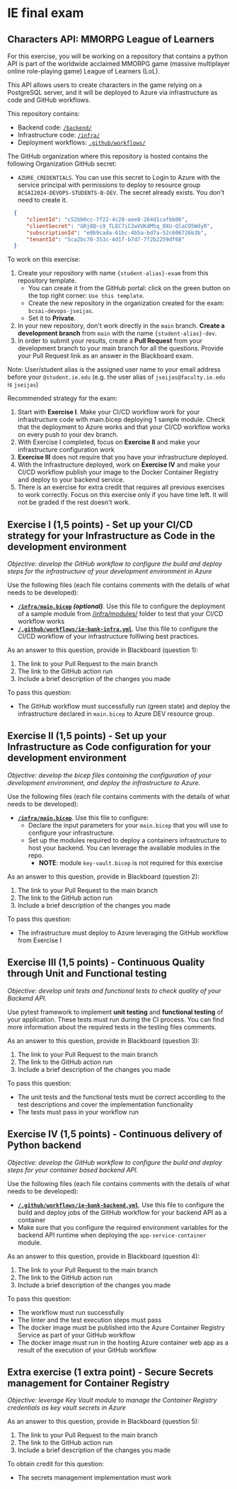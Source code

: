 # IE final exam

## Characters API: MMORPG League of Learners

For this exercise, you will be working on a repository that contains a python API is part of the worldwide acclaimed MMORPG game (massive multiplayer online role-playing game) League of Learners (LoL).

This API allows users to create characters in the game relying on a PostgreSQL server, and it will be deployed to Azure via infrastructure as code and GitHub workflows.

This repository contains:
- Backend code: [`/backend/`](/backend/)
- Infrastructure code: [`/infra/`](/infra/)
- Deployment workflows: [`.github/workflows/`](.github/workflows/)

The GitHub organization where this repository is hosted contains the following Organization GitHub secret:
- `AZURE_CREDENTIALS`. You can use this secret to Login to Azure with the service principal with permissions to deploy to resource group `BCSAI2024-DEVOPS-STUDENTS-B-DEV`. The secret already exists. You don't need to create it.

```json
  {
      "clientId": "c52bb0cc-7f22-4c28-aee8-264d1cafbb06",
      "clientSecret": "GRj8Q~i9_TLEC7iC2wVUKdM5q_0XU-QlaCO5WdyR",
      "subscriptionId": "e0b9cada-61bc-4b5a-bd7a-52c606726b3b",
      "tenantId": "5ca2bc70-353c-4d1f-b7d7-7f2b2259df68"
  }
```

To work on this exercise:
1. Create your repository with name `{student-alias}-exam` from this repository template.
   - You can create it from the GitHub portal: click on the green button on the top right corner: `Use this template`.
   - Create the new repository in the organization created for the exam: `bcsai-devops-jseijas`.
   - Set it to **Private**.
2. In your new repository, don't work directly in the `main` branch. **Create a development branch** from `main` with the name `{student-alias}-dev`.
3. In order to submit your results, create a **Pull Request** from your development branch to your main branch for all the questions. Provide your Pull Request link as an answer in the Blackboard exam.

Note: User/student alias is the assigned user name to your email address before your `@student.ie.edu` (e.g. the user alias of `jseijas@faculty.ie.edu` is `jseijas`)

Recommended strategy for the exam:
1. Start with **Exercise I**. Make your CI/CD workflow work for your infrastructure code with main.bicep deploying 1 sample module. Check that the deployment to Azure works and that your CI/CD workflow works on every push to your dev branch.
2. With Exercise I completed, focus on **Exercise II** and make your infrastructure configuration work
3. **Exercise III** does not require that you have your infrastructure deployed.
4. With the Infrastructure deployed, work on **Exercise IV** and make your CI/CD workflow publish your image to the Docker Container Registry and deploy to your backend service.
5. There is an exercise for extra credit that requires all previous exercises to work correctly. Focus on this exercise only if you have time left. It will not be graded if the rest doesn't work.

## Exercise I (1,5 points) - Set up your CI/CD strategy for your Infrastructure as Code in the development environment
_Objective: develop the GitHub workflow to configure the build and deploy steps for the infrastructure of your development environment in Azure_

Use the following files (each file contains comments with the details of what needs to be developed):
- **[`/infra/main.bicep`](/infra/main.bicep) *(optional)***. Use this file to configure the deployment of a sample module from [/infra/modules/](/infra/modules/) folder to test that your CI/CD workflow works
- **[`/.github/workflows/ie-bank-infra.yml`](/.github/workflows/ie-bank-infra.yml)**. Use this file to configure the CI/CD workflow of your infrastructure folllwing best practices.

As an answer to this question, provide in Blackboard (question 1):
1. The link to your Pull Request to the main branch
2. The link to the GitHub action run
3. Include a brief description of the changes you made

To pass this question:
- The GitHub workflow must successfully run (green state) and deploy the infrastructure declared in `main.bicep` to Azure DEV resource group.

## Exercise II (1,5 points) - Set up your Infrastructure as Code configuration for your development environment
_Objective: develop the bicep files containing the configuration of your development environment, and deploy the infrastructure to Azure._

Use the following files (each file contains comments with the details of what needs to be developed):
- **[`/infra/main.bicep`](/infra/main.bicep)**. Use this file to configure:
  - Declare the input parameters for your `main.bicep` that you will use to configure your infrastructure.
  - Set up the modules required to deploy a containers infrastructure to host your backend. You can leverage the available modules in the repo.
    - **NOTE**: module `key-vault.bicep` is not required for this exercise

As an answer to this question, provide in Blackboard (question 2):
1. The link to your Pull Request to the main branch
2. The link to the GitHub action run
3. Include a brief description of the changes you made

To pass this question:
- The infrastructure must deploy to Azure leveraging the GitHub workflow from Exercise I

## Exercise III (1,5 points) - Continuous Quality through Unit and Functional testing
_Objective: develop unit tests and functional tests to check quality of your Backend API._

Use pytest framework to implement **unit testing** and **functional testing** of your application. These tests must run during the CI process.
You can find more information about the required tests in the testing files comments.

As an answer to this question, provide in Blackboard (question 3):
1. The link to your Pull Request to the main branch
3. The link to the GitHub action run
4. Include a brief description of the changes you made

To pass this question:
- The unit tests and the functional tests must be correct according to the test descriptions and cover the implementation functionality
- The tests must pass in your workflow run

## Exercise IV (1,5 points) - Continuous delivery of Python backend
_Objective: develop the GitHub workflow to configure the build and deploy steps for your container based backend API._

Use the following files (each file contains comments with the details of what needs to be developed):
- **[`/.github/workflows/ie-bank-backend.yml`](/.github/workflows/ie-bank-backend.yml)**. Use this file to configure the build and deploy jobs of the GitHub workflow for your backend API as a container
- Make sure that you configure the required environment variables for the backend API runtime when deploying the `app-service-container` module.

As an answer to this question, provide in Blackboard (question 4):
1. The link to your Pull Request to the main branch
2. The link to the GitHub action run
3. Include a brief description of the changes you made

To pass this question:
- The workflow must run successfully
- The linter and the test execution steps must pass
- The docker image must be published into the Azure Container Registry Service as part of your GitHub workflow
- The docker image must run in the hosting Azure container web app as a result of the execution of your GitHub workflow

## Extra exercise (1 extra point) - Secure Secrets management for Container Registry
_Objective: leverage Key Vault module to manage the Container Registry credentials as key vault secrets in Azure_

As an answer to this question, provide in Blackboard (question 5):
1. The link to your Pull Request to the main branch
2. The link to the GitHub action run
3. Include a brief description of the changes you made

To obtain credit for this question:
- The secrets management implementation must work
